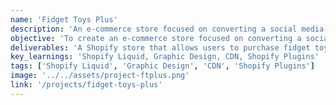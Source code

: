 ```yaml
---
name: 'Fidget Toys Plus'
description: 'An e-commerce store focused on converting a social media audience to sales.'
objective: 'To create an e-commerce store focused on converting a social media audience to sales.'
deliverables: 'A Shopify store that allows users to purchase fidget toys.'
key_learnings: 'Shopify Liquid, Graphic Design, CDN, Shopify Plugins'
tags: ['Shopify Liquid', 'Graphic Design', 'CDN', 'Shopify Plugins']
image: '../../assets/project-ftplus.png'
link: '/projects/fidget-toys-plus'
---
```

